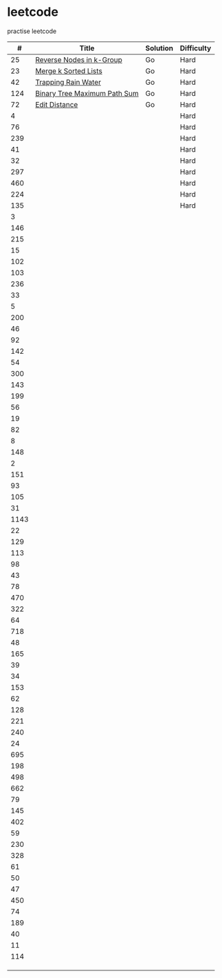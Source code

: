 # leetcode
practise leetcode

| #    | Title                                                        | Solution | Difficulty |
| ---- | ------------------------------------------------------------ | -------- | ---------- |
| 25   | [Reverse Nodes in k-Group](https://leetcode.com/problems/reverse-nodes-in-k-group) | Go       | Hard       |
| 23   | [Merge k Sorted Lists](https://leetcode.com/problems/merge-k-sorted-lists) | Go       | Hard       |
| 42   | [Trapping Rain Water](https://leetcode.com/problems/trapping-rain-water) | Go       | Hard       |
| 124  | [Binary Tree Maximum Path Sum](https://leetcode.com/problems/binary-tree-maximum-path-sum) | Go       | Hard       |
| 72   | [Edit Distance](https://leetcode.com/problems/edit-distance) | Go       | Hard       |
| 4    |                                                              |          | Hard       |
| 76   |                                                              |          | Hard       |
| 239  |                                                              |          | Hard       |
| 41   |                                                              |          | Hard       |
| 32   |                                                              |          | Hard       |
| 297  |                                                              |          | Hard       |
| 460  |                                                              |          | Hard       |
| 224  |                                                              |          | Hard       |
| 135  |                                                              |          | Hard       |
| 3    |                                                              |          |            |
| 146  |                                                              |          |            |
| 215  |                                                              |          |            |
| 15   |                                                              |          |            |
| 102  |                                                              |          |            |
| 103  |                                                              |          |            |
| 236  |                                                              |          |            |
| 33   |                                                              |          |            |
| 5    |                                                              |          |            |
| 200  |                                                              |          |            |
| 46   |                                                              |          |            |
| 92   |                                                              |          |            |
| 142  |                                                              |          |            |
| 54   |                                                              |          |            |
| 300  |                                                              |          |            |
| 143  |                                                              |          |            |
| 199  |                                                              |          |            |
| 56   |                                                              |          |            |
| 19   |                                                              |          |            |
| 82   |                                                              |          |            |
| 8    |                                                              |          |            |
| 148  |                                                              |          |            |
| 2    |                                                              |          |            |
| 151  |                                                              |          |            |
| 93   |                                                              |          |            |
| 105  |                                                              |          |            |
| 31   |                                                              |          |            |
| 1143 |                                                              |          |            |
| 22   |                                                              |          |            |
| 129  |                                                              |          |            |
| 113  |                                                              |          |            |
| 98   |                                                              |          |            |
| 43   |                                                              |          |            |
| 78   |                                                              |          |            |
| 470  |                                                              |          |            |
| 322  |                                                              |          |            |
| 64   |                                                              |          |            |
| 718  |                                                              |          |            |
| 48   |                                                              |          |            |
| 165  |                                                              |          |            |
| 39   |                                                              |          |            |
| 34   |                                                              |          |            |
| 153  |                                                              |          |            |
| 62   |                                                              |          |            |
| 128  |                                                              |          |            |
| 221  |                                                              |          |            |
| 240  |                                                              |          |            |
| 24   |                                                              |          |            |
| 695  |                                                              |          |            |
| 198  |                                                              |          |            |
| 498  |                                                              |          |            |
| 662  |                                                              |          |            |
| 79   |                                                              |          |            |
| 145  |                                                              |          |            |
| 402  |                                                              |          |            |
| 59   |                                                              |          |            |
| 230  |                                                              |          |            |
| 328  |                                                              |          |            |
| 61   |                                                              |          |            |
| 50   |                                                              |          |            |
| 47   |                                                              |          |            |
| 450  |                                                              |          |            |
| 74   |                                                              |          |            |
| 189  |                                                              |          |            |
| 40   |                                                              |          |            |
| 11   |                                                              |          |            |
| 114  |                                                              |          |            |
|      |                                                              |          |            |
|      |                                                              |          |            |
|      |                                                              |          |            |

